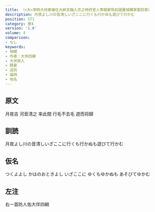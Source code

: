 ```yaml
---
title: （<大>宰帥大伴卿被任大納言臨入京之時府官人等餞卿筑前國蘆城驛家歌四首）
description: 月夜よし川の音清しいざここに行くも行かぬも遊びて行かむ
position: 571
category: 巻4
version: '1.0'
volume: 4
comparison:
- なし
keywords:
- 相聞
- 作者：大伴四綱
- 大伴旅人
- 餞宴
- 送別
- 福岡
- 地名
---
```


## 原文

月夜吉 河音清之 率此間 行毛不去毛 遊而将歸

## 訓読

月夜よし川の音清しいざここに行くも行かぬも遊びて行かむ

## 仮名

つくよよし かはのおときよし いざここに ゆくもゆかぬも あそびてゆかむ

## 左注

右一首防人佑大伴四綱
